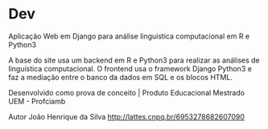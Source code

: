 # Dev
Aplicação Web em Django para análise linguística computacional em R e Python3


A base do site usa um backend em R e Python3 para realizar as análises de linguística computacional. O frontend usa o framework Django Python3 e faz a mediação entre o banco da dados em SQL e os blocos HTML.

Desenvolvido como prova de conceito | Produto Educacional Mestrado UEM - Profciamb

Autor João Henrique da Silva http://lattes.cnpq.br/6953278682607090
